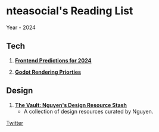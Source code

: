 # nteasocial's Reading List

Year - 2024

## Tech

1. **[Frontend Predictions for 2024](https://buttondown.email/whatever_jamie/archive/frontend-predictions-for-2024/)**

2. **[Godot Rendering Priorties](https://godotengine.org/article/rendering-priorities-january-2024)**
   

## Design

1. **[The Vault: Nguyen's Design Resource Stash](https://newincreative.notion.site/newincreative/The-Vault-Nguyen-s-Design-Resource-stash-dd710673638a4c16a571574ff72d05f9)**
   - A collection of design resources curated by Nguyen.

[Twitter](https://twitter.com/nteasocial)
